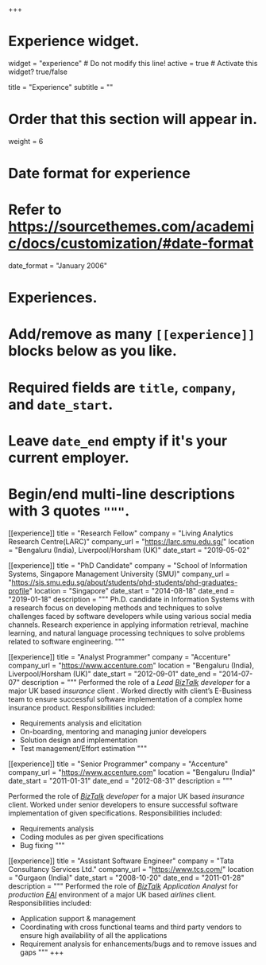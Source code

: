 +++
# Experience widget.
widget = "experience"  # Do not modify this line!
active = true  # Activate this widget? true/false

title = "Experience"
subtitle = ""

# Order that this section will appear in.
weight = 6

# Date format for experience
#   Refer to https://sourcethemes.com/academic/docs/customization/#date-format
date_format = "January 2006"

# Experiences.
#   Add/remove as many `[[experience]]` blocks below as you like.
#   Required fields are `title`, `company`, and `date_start`.
#   Leave `date_end` empty if it's your current employer.
#   Begin/end multi-line descriptions with 3 quotes `"""`.

[[experience]]
  title = "Research Fellow"
  company = "Living Analytics Research Centre(LARC)"
  company_url = "https://larc.smu.edu.sg/"
  location = "Bengaluru (India), Liverpool/Horsham (UK)"
  date_start = "2019-05-02"
  

[[experience]]
  title = "PhD Candidate"
  company = "School of Information Systems, Singapore Management University (SMU)"
  company_url = "https://sis.smu.edu.sg/about/students/phd-students/phd-graduates-profile"
  location = "Singapore"
  date_start = "2014-08-18"
  date_end = "2019-01-18"
  description = """
  Ph.D. candidate in Information Systems with a research focus on developing methods and techniques to solve challenges faced by software developers while using various social media channels. Research experience in applying information retrieval, machine learning, and natural language processing techniques to solve problems related to software engineering. 
  """
 
[[experience]]
  title = "Analyst Programmer"
  company = "Accenture"
  company_url = "https://www.accenture.com"
  location = "Bengaluru (India), Liverpool/Horsham (UK)"
  date_start = "2012-09-01"
  date_end = "2014-07-07"
  description = """
  Performed the role of a *Lead [BizTalk](https://www.microsoft.com/en-us/cloud-platform/biztalk) developer* for a major UK based *insurance* client . Worked directly with client’s E-Business team to ensure successful software implementation of a complex home insurance product. Responsibilities included:
  
* Requirements analysis and elicitation
* On-boarding, mentoring and managing junior developers
* Solution design and implementation
* Test management/Effort estimation
  """


[[experience]]
  title = "Senior Programmer"
  company = "Accenture"
  company_url = "https://www.accenture.com"
  location = "Bengaluru (India)"
  date_start = "2011-01-31"
  date_end = "2012-08-31"
  description = """
  
  Performed the role of  *[BizTalk](https://www.microsoft.com/en-us/cloud-platform/biztalk) developer* for a major UK based *insurance* client. Worked under senior developers to ensure successful software implementation of given specifications. Responsibilities included:
  
* Requirements analysis
* Coding modules as per given specifications
* Bug fixing
  """




[[experience]]
  title = "Assistant Software Engineer"
  company = "Tata Consultancy Services Ltd."
  company_url = "https://www.tcs.com/"
  location = "Gurgaon (India)"
  date_start = "2008-10-20"
  date_end = "2011-01-28"
  description = """
  Performed the role of *[BizTalk](https://www.microsoft.com/en-us/cloud-platform/biztalk) Application Analyst* for *production [EAI](https://en.wikipedia.org/wiki/Enterprise_application_integration)* environment of a major UK based *airlines* client.  Responsibilities included:

  * Application support & management
  * Coordinating with cross functional teams and third party vendors to ensure high availability of all the applications
  * Requirement analysis for enhancements/bugs and to remove issues and gaps
  """
+++
